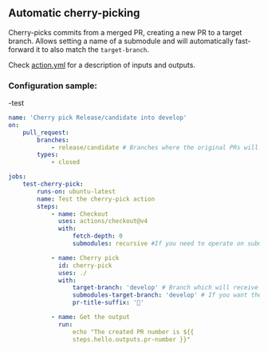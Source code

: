 ## Automatic cherry-picking

Cherry-picks commits from a merged PR, creating a new PR to a target branch.
Allows setting a name of a submodule and will automatically fast-forward it to
also match the `target-branch`.

Check [action.yml](action.yml) for a description of inputs and outputs.

### Configuration sample:
-test
```yaml
name: 'Cherry pick Release/candidate into develop'
on:
    pull_request:
        branches:
            - release/candidate # Branches where the original PRs will be merged
        types:
            - closed

jobs:
    test-cherry-pick:
        runs-on: ubuntu-latest
        name: Test the cherry-pick action
        steps:
            - name: Checkout
              uses: actions/checkout@v4
              with:
                  fetch-depth: 0
                  submodules: recursive #If you need to operate on submodules

            - name: Cherry pick
              id: cherry-pick
              uses: ./
              with:
                  target-branch: 'develop' # Branch which will receive the automatic cherry-picks
                  submodules-target-branch: 'develop' # If you want the action to fast-forward the submodules to a specific branch
                  pr-title-suffix: '🍒'

            - name: Get the output
              run:
                  echo "The created PR number is ${{
                  steps.hello.outputs.pr-number }}"
```

